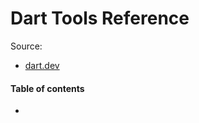 # Dart Tools Reference

Source:
* [dart.dev](https://dart.dev/tools)

#### Table of contents

* [](#)

&nbsp;
# 